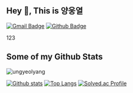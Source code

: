 ## Hey 👋, This is 양웅열
[![Gmail Badge](https://img.shields.io/badge/-yuy8150@gmail.com-c14438?style=flat&logo=Gmail&logoColor=white&link=mailto:yuy8150@gmail.com)](mailto:yuy8150@gmail.com) [![Github Badge](https://img.shields.io/badge/-ungyeolyang-grey?style=flat&logo=github&logoColor=white&link=https://github.com/ungyeolyang/)](https://www.github.com/ungyeolyang/) <p align='left'>123</p>
## Some of my Github Stats
<p align=left> <img src=https://komarev.com/ghpvc/?username=ungyeolyang alt=ungyeolyang /> </p>

[![Github stats](https://github-readme-stats.vercel.app/api?username=ungyeolyang&show_icons=true&include_all_commits=true&hide_rank=true)](https://github.com/ungyeolyang/github-readme-stats)
[![Top Langs](https://github-readme-stats.vercel.app/api/top-langs/?username=ungyeolyang&layout=compact)](https://github.com/ungyeolyang/github-readme-stats)
[![Solved.ac Profile](http://mazassumnida.wtf/api/v2/generate_badge?boj=yuy8150)](https://solved.ac/yuy8150/)

